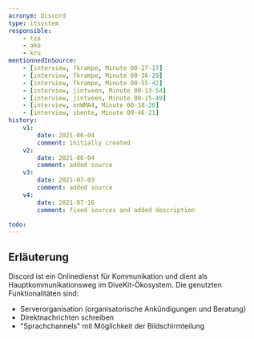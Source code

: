 ```yaml
---
acronym: Discord
type: itsystem 
responsible:
    - tza
    - ako
    - kru
mentionnedInSource: 
    - [interview, fkrampe, Minute 00-27-17]   
    - [interview, fkrampe, Minute 00-36-29]
    - [interview, fkrampe, Minute 00-55-42]
    - [interview, jintveen, Minute 00-13-54]
    - [interview, jintveen, Minute 00-15-49]
    - [interview, nnWMA4, Minute 00-38-26]
    - [interview, sbente, Minute 00-46-21]
history:
    v1:
        date: 2021-06-04
        comment: initially created
    v2:
        date: 2021-06-04
        comment: added source
    v3:
        date: 2021-07-03
        comment: added source
    v4:
        date: 2021-07-16
        comment: fixed sources and added description

todo:
---
```


## Erläuterung

Discord ist ein Onlinedienst für Kommunikation und dient als Hauptkommunikationsweg im DiveKit-Ökosystem.
Die genutzten Funktionalitäten sind:  
* Serverorganisation (organisatorische Ankündigungen und Beratung)
* Direktnachrichten schreiben
* "Sprachchannels" mit Möglichkeit der Bildschirmteilung 